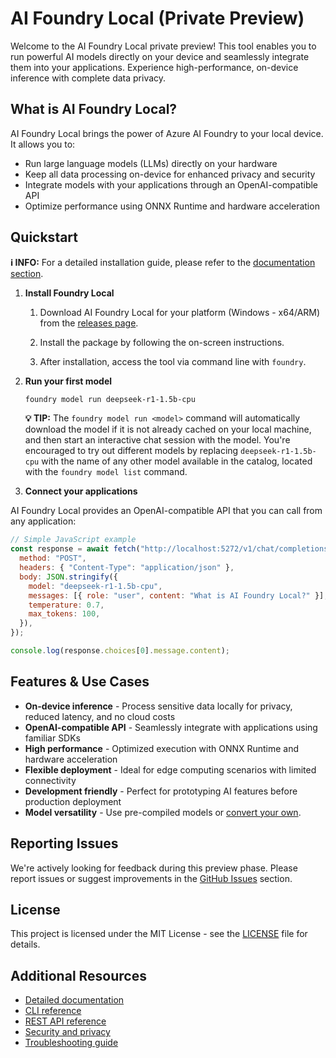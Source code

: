 # AI Foundry Local (Private Preview)

Welcome to the AI Foundry Local private preview! This tool enables you to run powerful AI models directly on your device and seamlessly integrate them into your applications. Experience high-performance, on-device inference with complete data privacy.

## What is AI Foundry Local?

AI Foundry Local brings the power of Azure AI Foundry to your local device. It allows you to:

- Run large language models (LLMs) directly on your hardware
- Keep all data processing on-device for enhanced privacy and security
- Integrate models with your applications through an OpenAI-compatible API
- Optimize performance using ONNX Runtime and hardware acceleration

## Quickstart

**ℹ️ INFO:** For a detailed installation guide, please refer to the [documentation section](./docs/README.md).

1. **Install Foundry Local**

   1. Download AI Foundry Local for your platform (Windows - x64/ARM) from the [releases page](https://github.com/microsoft/Foundry-Local/releases).
   2. Install the package by following the on-screen instructions.

   3. After installation, access the tool via command line with `foundry`.

2. **Run your first model**

   ```bash
   foundry model run deepseek-r1-1.5b-cpu
   ```

   **💡 TIP:** The `foundry model run <model>` command will automatically download the model if it is not already cached on your local machine, and then start an interactive chat session with the model. You're encouraged to try out different models by replacing `deepseek-r1-1.5b-cpu` with the name of any other model available in the catalog, located with the `foundry model list` command.

3. **Connect your applications**

AI Foundry Local provides an OpenAI-compatible API that you can call from any application:

```javascript
// Simple JavaScript example
const response = await fetch("http://localhost:5272/v1/chat/completions", {
  method: "POST",
  headers: { "Content-Type": "application/json" },
  body: JSON.stringify({
    model: "deepseek-r1-1.5b-cpu",
    messages: [{ role: "user", content: "What is AI Foundry Local?" }],
    temperature: 0.7,
    max_tokens: 100,
  }),
});

console.log(response.choices[0].message.content);
```

## Features & Use Cases

- **On-device inference** - Process sensitive data locally for privacy, reduced latency, and no cloud costs
- **OpenAI-compatible API** - Seamlessly integrate with applications using familiar SDKs
- **High performance** - Optimized execution with ONNX Runtime and hardware acceleration
- **Flexible deployment** - Ideal for edge computing scenarios with limited connectivity
- **Development friendly** - Perfect for prototyping AI features before production deployment
- **Model versatility** - Use pre-compiled models or [convert your own](./docs/how-to/compile-models-for-foundry-local.md).

## Reporting Issues

We're actively looking for feedback during this preview phase. Please report issues or suggest improvements in the [GitHub Issues](https://github.com/microsoft/Foundry-Local/issues) section.

## License

This project is licensed under the MIT License - see the [LICENSE](LICENSE) file for details.

## Additional Resources

- [Detailed documentation](./docs/README.md)
- [CLI reference](./docs/reference/reference-cli.md)
- [REST API reference](./docs/reference/reference-rest.md)
- [Security and privacy](./docs/reference/reference-security-privacy.md)
- [Troubleshooting guide](./docs/reference/reference-troubleshooting.md)
